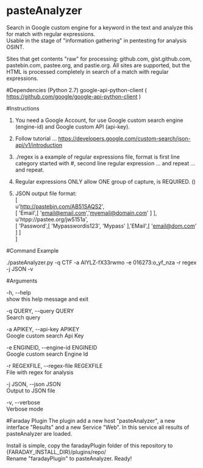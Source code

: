 # pasteAnalyzer
Search in Google custom engine for a keyword in the text and analyze this for match with regular expressions.   
Usable in the stage of "information gathering" in pentesting for analysis OSINT.

Sites that get contents "raw" for processing: github.com, gist.github.com, pastebin.com, pastee.org, and pastie.org.
All sites are supported, but the HTML is processed completely in search of a match with regular expressions.

#Dependencies (Python 2.7)
google-api-python-client ( https://github.com/google/google-api-python-client )

#Instructions
1. You need a Google Account, for use Google custom search engine (engine-id) and Google custom API (api-key).
2. Follow tutorial ... https://developers.google.com/custom-search/json-api/v1/introduction

3. ./regex is a example of regular expressions file, format is first line category started with #, second line regular expression ... and repeat ... and repeat.

4. Regular expressions ONLY allow ONE group of capture, is REQUIRED. ()

5. JSON output file format:   
[   
	  u'http://pastebin.com/AB51SAQS2',   
	  [ 'Email',[ 'email@email.com','myemail@domain.com' ] ],   
	  u'htpp://pastee.org/jw5151a',   
	  [ 'Password',[ 'Mypasswordis123', 'Mypass' ],'EMail',[ 'email@dom.com' ] ]    
]

#Command Example

./pasteAnalyzer.py -q CTF -a AIYLZ-fX33rwmo -e 016273:o_yf_nza -r regex -j JSON -v

#Arguments

 -h, --help     
 					   show this help message and exit		
 
 -q QUERY, --query QUERY		
                       Search query

 -a APIKEY, --api-key APIKEY		
                       Google custom search Api Key

 -e ENGINEID, --engine-id ENGINEID		
                       Google custom search Engine Id

 -r REGEXFILE, --regex-file REGEXFILE		
                       File with regex for analysis

 -j JSON, --json JSON  
 					   Output to JSON file		
 
 -v, --verbose         
 					   Verbose mode

 
#Faraday Plugin
The plugin add a new host "pasteAnalyzer", a new interface "Results" and a new Service "Web".
In this service all results of pasteAnalyzer are loaded.

Install is simple, copy the faradayPlugin folder of this repository to {FARADAY_INSTALL_DIR}/plugins/repo/		
Rename "faradayPlugin" to pasteAnalyzer.
Ready!

